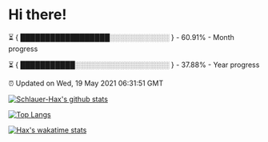 # Hi there!

⏳ { ██████████████████░░░░░░░░░░░░ } - 60.91% - Month progress

⏳ { ███████████░░░░░░░░░░░░░░░░░░░ } - 37.88% - Year progress

⏰ Updated on Wed, 19 May 2021 06:31:51 GMT


[![Schlauer-Hax's github stats](https://github-readme-stats.vercel.app/api?username=Schlauer-Hax&show_icons=true&theme=dark&count_private=true)](https://github.com/Schlauer-Hax)


[![Top Langs](https://github-readme-stats.vercel.app/api/top-langs/?username=Schlauer-Hax&layout=compact&theme=dark)](https://github.com/Schlauer-Hax?tab=repositories)


[![Hax's wakatime stats](https://github-readme-stats.vercel.app/api/wakatime?username=Hax&theme=dark)](https://wakatime.com/@Hax)

